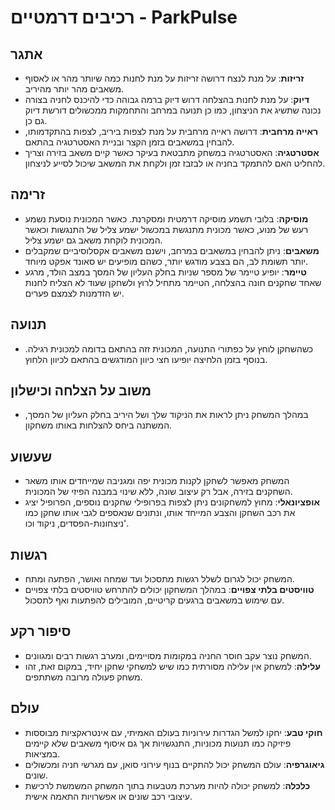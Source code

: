 # רכיבים דרמטיים - ParkPulse

## אתגר

- **זריזות**: על מנת לנצח דרושה זריזות על מנת לחנות כמה שיותר מהר או לאסוף משאבים מהר יותר מהיריב.
- **דיוק**: על מנת לחנות בהצלחה דרוש דיוק ברמה גבוהה כדי להיכנס לחניה בצורה נכונה שתשיג את הניצחון, כמו כן תנועה במרחב והתחמקות ממכשולים דורשת דיוק גם כן.
- **ראייה מרחבית**: דרושה ראייה מרחבית על מנת לצפות ביריב, לצפות בהתקדמותו, להבחין במשאבים בזמן הקצר ובניית האסטרטגיה בהתאם.
- **אסטרטגיה**: האסטרטגיה במשחק מתבטאת בעיקר כאשר קיים משאב בזירה וצריך להחליט האם להתמקד בחניה או לבזבז זמן ולקחת את המשאב שיכול לסייע לניצחון.

## זרימה

- **מוסיקה**: בלובי תשמע מוסיקה דרמטית ומסקרנת. כאשר המכונית נוסעת נשמע רעש של מנוע, כאשר מכונית מתנגשת במכשול ישמע צליל של התנגשות וכאשר המכונית לוקחת משאב גם ישמע צליל.
- **משאבים**: ניתן להבחין במשאבים במרחב, וישנם משאבים אקסלוסיביים שמקבלים יותר תשומת לב, הם בצבע מודגש יותר, כשהם מופיעים יש סאונד אפקט מיוחד.
- **טיימר**: יופיע טיימר של מספר שניות בחלק העליון של המסך במצב הולד, מרגע שאחד שחקנים חונה בהצלחה, הטיימר מתחיל לרוץ ולשחקן שעוד לא הצליח לחנות יש הזדמנות לצמצם פערים.

## תנועה

- כשהשחקן לוחץ על כפתורי התנועה, המכונית זזה בהתאם בדומה למכונית רגילה. בנוסף בזמן הלחיצה יופיעו חצי כיוון המודגשים בהתאם לכיוון הלחוץ.

## משוב על הצלחה וכישלון

- במהלך המשחק ניתן לראות את הניקוד שלך ושל היריב בחלק העליון של המסך, המשתנה ביחס להצלחות באותו משחקון.

## שעשוע

- המשחק מאפשר לשחקן לקנות מכונית יפה ומגניבה שמייחדים אותו משאר השחקנים בזירה, אבל רק עיצוב שונה, ללא שינוי במבנה הפיזי של המכונית.
- **אופציונאלי**: מחוץ למשחקונים ניתן לצפות בפרופילי שחקנים נוספים, הפרופיל יציג את רכב השחקן והצבע המייחד אותו, ונתונים שנאספים לגבי אותו שחקן כמו ניצחונות-הפסדים, ניקוד וכו'.

## רגשות

- המשחק יכול לגרום לשלל רגשות מתסכול ועד שמחה ואושר, הפתעה ומתח.
- **טוויסטים בלתי צפויים**: במהלך המשחקון יכולים להתרחש טוויסטים בלתי צפויים עם שימוש במשאבים ברגעים קריטיים, המובילים להפתעות ואף לתסכול.

## סיפור רקע

- המשחק נוצר עקב חוסר החניה במקומות מסויימים, ומערב רגשות רבים ומגוונים.
- **עלילה**: למשחק אין עלילה מסורתית כמו שיש למשחקי שחקן יחיד, במקום זאת, זהו משחק פעולה מרובה משתתפים.

## עולם

- **חוקי טבע**: יחקו למשל הגדרות עירוניות בעולם האמיתי, עם אינטראקציות מבוססות פיזיקה כמו תנועות מכוניות, התנגשויות אך גם איסוף משאבים שלא קיימים במציאות.
- **גיאוגרפיה**: עולם המשחק יכול להתקיים בנוף עירוני סואן, עם מגרשי חניה ומכשולים שונים.
- **כלכלה**: למשחק יכולה להיות מערכת מטבעות בתוך המשחק המשמשת לרכישת עיצובי רכב שונים או אפשרויות התאמה אישית.

